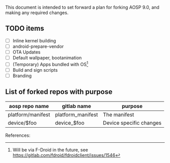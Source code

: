 This document is intended to set forward a plan for forking AOSP 9.0, and making any required changes.

## TODO items
- [ ] Inline kernel building
- [ ] android-prepare-vendor
- [ ] OTA Updates
- [ ] Default wallpaper, bootanimation
- [ ] (Temporary) Apps bundled with OS[^2]
- [ ] Build and sign scripts
- [ ] Branding

## List of forked repos with purpose
| aosp repo name | gitlab name | purpose |
|----------------|-------------|---------|
| platform/manifest | platform_manifest | The manifest |
| device/$foo | device_$foo | Device specific changes |

References:

[^2]: Will be via F-Droid in the future, see https://gitlab.com/fdroid/fdroidclient/issues/1546